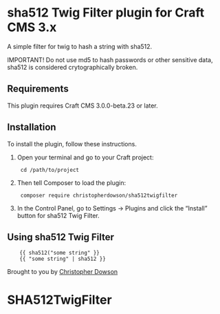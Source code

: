 # sha512 Twig Filter plugin for Craft CMS 3.x

A simple filter for twig to hash a string with sha512.

IMPORTANT! Do not use md5 to hash passwords or other sensitive data, sha512 is considered crytographically broken.

## Requirements

This plugin requires Craft CMS 3.0.0-beta.23 or later.

## Installation

To install the plugin, follow these instructions.

1. Open your terminal and go to your Craft project:

        cd /path/to/project

2. Then tell Composer to load the plugin:

        composer require christopherdowson/sha512twigfilter

3. In the Control Panel, go to Settings → Plugins and click the “Install” button for sha512 Twig Filter.

## Using sha512 Twig Filter

        {{ sha512("some string" }}
        {{ "some string" | sha512 }}

Brought to you by [Christopher Dowson](https://christopherdowson.studio/)
# SHA512TwigFilter
